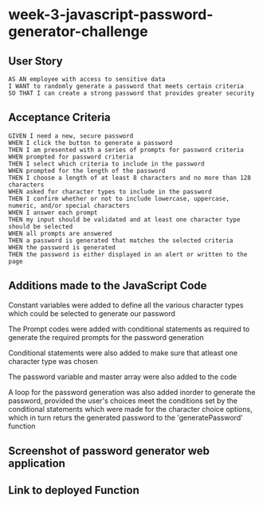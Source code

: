 # week-3-javascript-password-generator-challenge

## User Story

```
AS AN employee with access to sensitive data
I WANT to randomly generate a password that meets certain criteria
SO THAT I can create a strong password that provides greater security
```

## Acceptance Criteria

```
GIVEN I need a new, secure password
WHEN I click the button to generate a password
THEN I am presented with a series of prompts for password criteria
WHEN prompted for password criteria
THEN I select which criteria to include in the password
WHEN prompted for the length of the password
THEN I choose a length of at least 8 characters and no more than 128 characters
WHEN asked for character types to include in the password
THEN I confirm whether or not to include lowercase, uppercase, numeric, and/or special characters
WHEN I answer each prompt
THEN my input should be validated and at least one character type should be selected
WHEN all prompts are answered
THEN a password is generated that matches the selected criteria
WHEN the password is generated
THEN the password is either displayed in an alert or written to the page
```

## Additions made to the JavaScript Code

Constant variables were added to define all the various character types which could be selected to generate our password

The Prompt codes were added with conditional statements as required to generate the required prompts for the password generation 

Conditional statements were also added to make sure that atleast one character type was chosen

The password variable and master array were also added to the code

A loop for the password generation was also added inorder to generate the password, provided the user's choices meet the conditions set by the conditional statements which were made for the character choice options, which in turn returs the generated password to the 'generatePassword' function


## Screenshot of password generator web application

## Link to deployed Function
